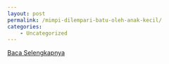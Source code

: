 ```yaml
---
layout: post
permalink: /mimpi-dilempari-batu-oleh-anak-kecil/
categories:
    - Uncategorized
---
```


[Baca Selengkapnya](/02)